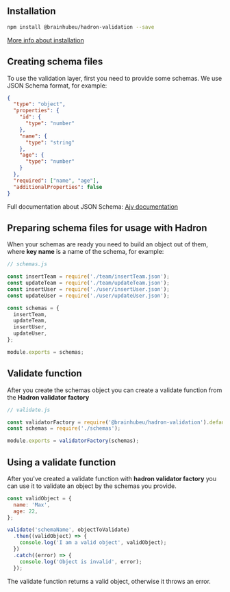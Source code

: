 ## Installation

```bash
npm install @brainhubeu/hadron-validation --save
```

[More info about installation](/docs/basics/core/#installation)

## Creating schema files

To use the validation layer, first you need to provide some schemas. We use JSON Schema format, for example:

```json
{
  "type": "object",
  "properties": {
    "id": {
      "type": "number"
    },
    "name": {
      "type": "string"
    },
    "age": {
      "type": "number"
    }
  },
  "required": ["name", "age"],
  "additionalProperties": false
}
```

Full documentation about JSON Schema: [Ajv documentation](https://epoberezkin.github.io/ajv/)

## Preparing schema files for usage with Hadron

When your schemas are ready you need to build an object out of them, where **key name** is a name of the schema, for example:

```js
// schemas.js

const insertTeam = require('./team/insertTeam.json');
const updateTeam = require('./team/updateTeam.json');
const insertUser = require('./user/insertUser.json');
const updateUser = require('./user/updateUser.json');

const schemas = {
  insertTeam,
  updateTeam,
  insertUser,
  updateUser,
};

module.exports = schemas;
```

## Validate function

After you create the schemas object you can create a validate function from the **Hadron validator factory**

```js
// validate.js

const validatorFactory = require('@brainhubeu/hadron-validation').default;
const schemas = require('./schemas');

module.exports = validatorFactory(schemas);
```

## Using a validate function

After you've created a validate function with **hadron validator factory** you can use it to validate an object by the schemas you provide.

```js
const validObject = {
  name: 'Max',
  age: 22,
};

validate('schemaName', objectToValidate)
  .then((validObject) => {
    console.log('I am a valid object', validObject);
  })
  .catch((error) => {
    console.log('Object is invalid', error);
  });
```

The validate function returns a valid object, otherwise it throws an error.
